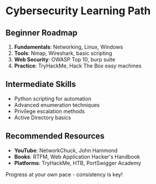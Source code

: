 # Cybersecurity Learning Path

## Beginner Roadmap
1. **Fundamentals**: Networking, Linux, Windows
2. **Tools**: Nmap, Wireshark, basic scripting
3. **Web Security**: OWASP Top 10, burp suite
4. **Practice**: TryHackMe, Hack The Box easy machines

## Intermediate Skills
- Python scripting for automation
- Advanced enumeration techniques  
- Privilege escalation methods
- Active Directory basics

## Recommended Resources
- **YouTube**: NetworkChuck, John Hammond
- **Books**: RTFM, Web Application Hacker's Handbook
- **Platforms**: TryHackMe, HTB, PortSwigger Academy

Progress at your own pace - consistency is key!
